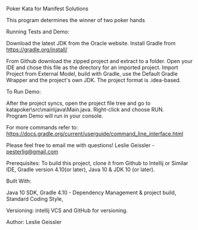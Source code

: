 Poker Kata for Manifest Solutions
 
This program determines the winner of two poker hands

Running Tests and Demo:

Download the latest JDK from the Oracle website.
Install Gradle from https://gradle.org/install/

From Github download the zipped project and extract to a folder.  Open your IDE and chose this file as the directory for an imported project.
Import Project from External Model, build with Gradle, use the Default Gradle Wrapper and the project's own JDK.  The project format is .idea-based.

To Run Demo:

After the project syncs, open the project file tree and go to katapoker\src\main\java\Main.java. Right-click and choose RUN.  
Program Demo will run in your console.


For more commands refer to:
https://docs.gradle.org/current/userguide/command_line_interface.html

Please feel free to email me with questions! Leslie Geissler - pesterlig@gmail.com

Prerequisites:
To build this project, clone it from Github to Intellij or Similar IDE, Gradle version 4.10(or later), Java 10 & JDK 10 (or later).

Built With:

Java 10 SDK,
Gradle 4.10 - Dependency Management & project build,
Standard Coding Style,

Versioning:
intellij VCS and GitHub for versioning.

Author:
Leslie Geissler


